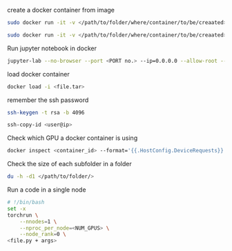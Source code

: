 create a docker container from image

```bash
sudo docker run -it -v </path/to/folder/where/container/to/be/creaated>:/workspace/ --gpus '"device=<3>"' --shm-size <128>gb <image-name>`.
```
```bash
sudo docker run -it -v </path/to/folder/where/container/to/be/creaated>:/workspace/ --gpus '"device=<3>"' --shm-size <128>gb --network host <image-name>
```
Run jupyter notebook in docker
```bash
jupyter-lab --no-browser --port <PORT no.> --ip=0.0.0.0 --allow-root --NotebookApp.token="<token>" --NotebookApp.password="<password>"
```
load docker container
```bash
docker load -i <file.tar>
```
remember the ssh password
```bash
ssh-keygen -t rsa -b 4096
```
```bash
ssh-copy-id <user@ip>
```
Check which GPU a docker container is using
```bash
docker inspect <container_id> --format='{{.HostConfig.DeviceRequests}}'
```
Check the size of each subfolder in a folder
```bash
du -h -d1 </path/to/folder/>
```
Run a code in a single node
```bash
# !/bin/bash
set -x
torchrun \
    --nnodes=1 \
    --nproc_per_node=<NUM_GPUS> \
    --node_rank=0 \
<file.py + args> 

```



                       
